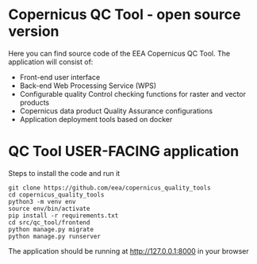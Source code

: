 # Copernicus QC Tool - open source version
Here you can find source code of the EEA Copernicus QC Tool.
The application will consist of:
* Front-end user interface
* Back-end Web Processing Service (WPS)
* Configurable quality Control checking functions for raster and vector products
* Copernicus data product Quality Assurance configurations
* Application deployment tools based on docker

# QC Tool USER-FACING application
Steps to install the code and run it
```
git clone https://github.com/eea/copernicus_quality_tools
cd copernicus_quality_tools
python3 -m venv env
source env/bin/activate
pip install -r requirements.txt
cd src/qc_tool/frontend
python manage.py migrate
python manage.py runserver
```

The application should be running at http://127.0.0.1:8000 in your browser
